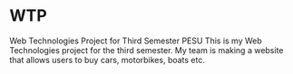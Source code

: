 # WTP
Web Technologies Project for Third Semester PESU
This is my Web Technologies project for the third semester.
My team is making a website that allows users to buy cars, motorbikes, boats etc.
